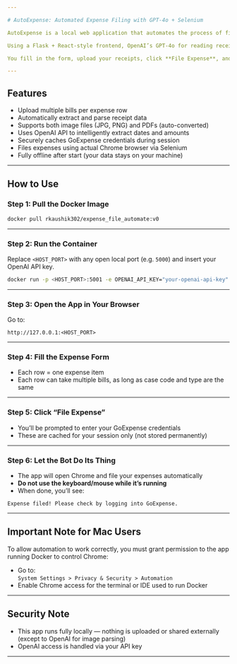 ```yaml
---

# AutoExpense: Automated Expense Filing with GPT-4o + Selenium

AutoExpense is a local web application that automates the process of filing expenses on the GoExpense platform.

Using a Flask + React-style frontend, OpenAI’s GPT-4o for reading receipt images (including PDFs, PNGs, JPEGs), and Selenium to control Chrome, it simplifies expense submission into a drag-and-drop experience.

You fill in the form, upload your receipts, click **File Expense**, and the app takes care of the rest — including logging into GoExpense and filling out the form automatically through your browser.

---
```


## Features
- Upload multiple bills per expense row  
- Automatically extract and parse receipt data  
- Supports both image files (JPG, PNG) and PDFs (auto-converted)  
- Uses OpenAI API to intelligently extract dates and amounts  
- Securely caches GoExpense credentials during session  
- Files expenses using actual Chrome browser via Selenium  
- Fully offline after start (your data stays on your machine)  

---

## How to Use

### Step 1: Pull the Docker Image

```bash
docker pull rkaushik302/expense_file_automate:v0
```

---

### Step 2: Run the Container

Replace `<HOST_PORT>` with any open local port (e.g. `5000`) and insert your OpenAI API key.

```bash
docker run -p <HOST_PORT>:5001 -e OPENAI_API_KEY="your-openai-api-key" rkaushik302/expense_file_automate:v0
```

---

### Step 3: Open the App in Your Browser

Go to:

```
http://127.0.0.1:<HOST_PORT>
```

---

### Step 4: Fill the Expense Form

- Each row = one expense item  
- Each row can take multiple bills, as long as case code and type are the same  

---

### Step 5: Click “File Expense”

- You’ll be prompted to enter your GoExpense credentials  
- These are cached for your session only (not stored permanently)  

---

### Step 6: Let the Bot Do Its Thing 

- The app will open Chrome and file your expenses automatically  
- **Do not use the keyboard/mouse while it’s running**  
- When done, you’ll see:

```
Expense filed! Please check by logging into GoExpense.
```

---

## Important Note for Mac Users

To allow automation to work correctly, you must grant permission to the app running Docker to control Chrome:

- Go to:  
  `System Settings > Privacy & Security > Automation`  
- Enable Chrome access for the terminal or IDE used to run Docker  

---

## Security Note

- This app runs fully locally — nothing is uploaded or shared externally (except to OpenAI for image parsing)  
- OpenAI access is handled via your API key  

---
